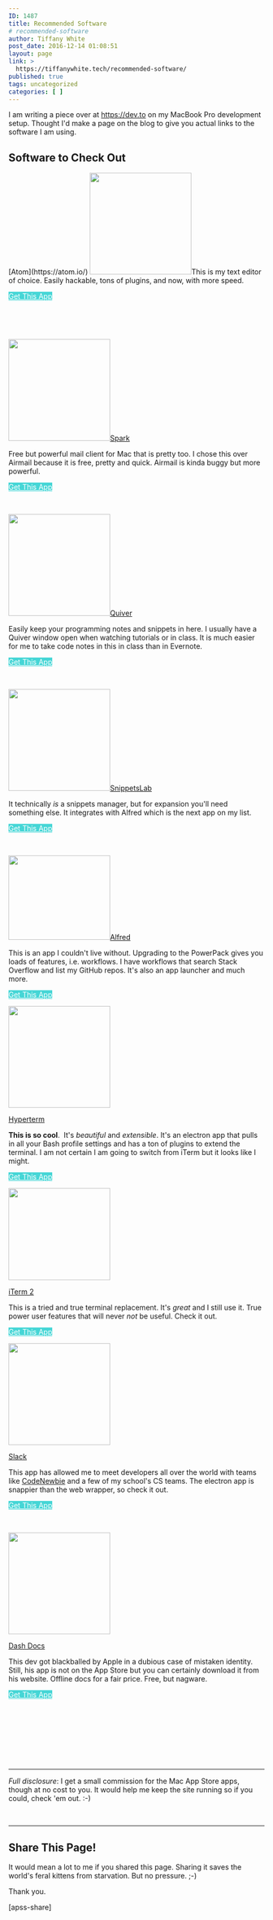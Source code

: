 ```yaml
---
ID: 1487
title: Recommended Software
# recommended-software
author: Tiffany White
post_date: 2016-12-14 01:08:51
layout: page
link: >
  https://tiffanywhite.tech/recommended-software/
published: true
tags: uncategorized
categories: [ ]
---
```

I am writing a piece over at <a href="https://dev.to/">https://dev.to</a> on my MacBook Pro development setup. Thought I'd make a page on the blog to give you actual links to the software I am using.
<h2>Software to Check Out</h2>
[Atom](https://atom.io/)&nbsp;<img class="size-full wp-image-1492 alignleft" src="https://helloburgh.me/wp-content/uploads/2016/12/atom-e1481355627759.png" alt="" width="200" height="200">This is my text editor of choice. Easily hackable, tons of plugins, and now, with more speed.

<a class="fasc-button fasc-size-xlarge fasc-type-flat ico-fa fasc-ico-before fa-apple" style="background-color: #46d6d6; color: #ffffff;" target="_blank" rel="noopener noreferrer" href="https://atom.io/">Get This App</a>

&nbsp;

&nbsp;

<img class="alignleft size-full wp-image-1493" src="https://helloburgh.me/wp-content/uploads/2016/12/Spark-e1481356228125.png" alt="" width="200" height="200">[Spark](https://sparkmailapp.com/)

Free but powerful mail client for Mac that is pretty too. I chose this over Airmail because it is free, pretty and quick. Airmail is kinda buggy but more powerful.

<a class="fasc-button fasc-size-xlarge fasc-type-flat ico-fa fasc-ico-before fa-apple" style="background-color: #46d6d6; color: #ffffff;" target="_blank" rel="noopener noreferrer" href="https://sparkmailapp.com/">Get This App</a>

&nbsp;

<img class="alignleft size-full wp-image-1494" src="https://helloburgh.me/wp-content/uploads/2016/12/quiver-e1481356559423.png" alt="" width="200" height="200">[Quiver](https://itunes.apple.com/us/app/quiver-programmers-notebook/id866773894?mt=12&amp;at=+1001lnT5&amp;ct=That+Mac+Nerd+iOS)

Easily keep your programming notes and snippets in here. I usually have a Quiver window open when watching tutorials or in class. It is much easier for me to take code notes in this in class than in&nbsp;Evernote.

<a class="fasc-button fasc-size-xlarge fasc-type-flat ico-fa fasc-ico-before fa-apple" style="background-color: #46d6d6; color: #ffffff;" target="_blank" rel="noopener noreferrer" href="https://itunes.apple.com/us/app/quiver-programmers-notebook/id866773894?mt=12&amp;at=+1001lnT5&amp;ct=That+Mac+Nerd+iOS">Get This App</a>

&nbsp;

<img class="alignleft size-full wp-image-1495" src="https://helloburgh.me/wp-content/uploads/2016/12/SnippetsLab_icon_512x512@2x-e1481356845583.png" alt="" width="200" height="200">[SnippetsLab](https://itunes.apple.com/us/app/snippetslab/id1006087419?mt=12&amp;at=+1001lnT5&amp;ct=That+Mac+Nerd+iOS)

It technically *is* a snippets manager, but for expansion you'll need something else. It integrates with Alfred which is the next app on my list.

<a class="fasc-button fasc-size-xlarge fasc-type-flat ico-fa fasc-ico-before fa-apple" style="background-color: #46d6d6; color: #ffffff;" target="_blank" rel="noopener noreferrer" href="https://itunes.apple.com/us/app/snippetslab/id1006087419?mt=12&amp;at=+1001lnT5&amp;ct=That+Mac+Nerd+iOS">Get This App</a>

&nbsp;

<img class="alignleft size-full wp-image-1496" src="https://helloburgh.me/wp-content/uploads/2016/12/alfred_logo-e1481357036493.png" alt="" width="200" height="166">[Alfred](https://www.alfredapp.com/)

This is an app I couldn't live without. Upgrading to the PowerPack gives you loads of features, i.e. workflows. I have workflows that search&nbsp;Stack Overflow and list my GitHub repos. It's also an app launcher and much more.

<a class="fasc-button fasc-size-xlarge fasc-type-flat ico-fa fasc-ico-before fa-apple" style="background-color: #46d6d6; color: #ffffff;" target="_blank" rel="noopener noreferrer" href="https://www.alfredapp.com/">Get This App</a>

<img class="alignleft wp-image-1515" src="https://helloburgh.me/wp-content/uploads/2016/12/hyperterm-e1481694778725.png" alt="" width="200" height="200">

[Hyperterm](https://hyper.is/)

**This is so cool**. &nbsp;It's *beautiful* and *extensible*. It's an electron app that pulls in all your Bash profile settings and has a ton of plugins to extend the terminal. I am not certain I am going to switch from iTerm but it looks like I might.

<a class="fasc-button fasc-size-xlarge fasc-type-flat ico-fa fasc-ico-before fa-apple" style="background-color: #46d6d6; color: #ffffff;" target="_blank" rel="noopener noreferrer" href="https://hyper.is/">Get This App</a>

<img class="alignleft size-full wp-image-1516" src="https://helloburgh.me/wp-content/uploads/2016/12/iterm2-icon-300x272-e1481695289660.jpg" alt="" width="200" height="181">

[iTerm 2](http://iterm2.com/)

This is a tried and true terminal replacement. It's *great* and I still use it. True power user features that will never *not* be useful. Check it out.

<a class="fasc-button fasc-size-xlarge fasc-type-flat ico-fa fasc-ico-before fa-apple" style="background-color: #46d6d6; color: #ffffff;" target="_blank" rel="noopener noreferrer" href="http://iterm2.com/">Get This App</a>

<img class="alignleft size-full wp-image-1526" src="https://helloburgh.me/wp-content/uploads/2016/12/Slack-e1481696498849.png" alt="" width="200" height="200">

[Slack](https://slack.com/downloads/osx)

This app has allowed me to meet developers all over the world with teams like&nbsp;[CodeNewbie](https://codenewbie.typeform.com/to/uwsWlZ) and a few of my school's CS teams. The electron app is snappier than the web wrapper, so check it out.

<a class="fasc-button fasc-size-xlarge fasc-type-flat ico-fa fasc-ico-before fa-apple" style="background-color: #46d6d6; color: #ffffff;" target="_blank" rel="noopener noreferrer" href="https://slack.com/downloads/osx">Get This App</a>

&nbsp;

<img class="alignleft size-full wp-image-77" src="https://helloburgh.me/wp-content/uploads/2015/01/2015-01-28-19-00-52-e1481960384742.png" alt="" width="200" height="200">

[Dash Docs](https://kapeli.com/dash)

This dev got blackballed by Apple in a dubious case of mistaken identity. Still, his app is not on the App Store but you can certainly download it from his website. Offline docs for a fair price. Free, but nagware.

<a class="fasc-button fasc-size-xlarge fasc-type-flat ico-fa fasc-ico-before fa-apple" style="background-color: #46d6d6; color: #ffffff;" target="_blank" rel="noopener noreferrer" href="https://kapeli.com/dash">Get This App</a>

&nbsp;

&nbsp;

&nbsp;

&nbsp;

<hr>

*Full disclosure*: I get a small commission for the Mac App Store apps, though at no cost to you. It would help me keep the site running so if you could, check 'em out. :-)

&nbsp;

<hr>

<h2>Share This Page!</h2>
It would mean a lot to me if you shared this page. Sharing it saves the world's feral kittens from starvation. But no pressure. ;-)

Thank you.

[apss-share]